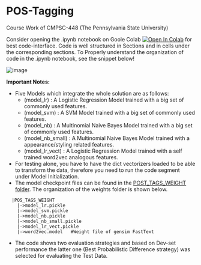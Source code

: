 # POS-Tagging
Course Work of CMPSC-448 (The Pennsylvania State University)

Consider opening the .ipynb notebook on Goole Colab  [![Open In Colab](https://colab.research.google.com/assets/colab-badge.svg)](https://colab.research.google.com/github/sabih411/POS-Tagging/blob/main/POS_TAGGING_CMPSC448_MLnewbie.ipynb) for best code-interface. Code is well structured in Sections and in cells under the corresponding sections. To Properly understand the organization of code in the .ipynb notebook, see the snippet below!

![image](https://github.com/sabih411/POS-Tagging/assets/47940851/c7bd5cf9-c830-43db-8a20-1d9eeed96ba9)

**Important Notes:** 
  * Five Models which integrate the whole solution are as follows:
      * (model_lr)        : A Logistic Regression Model trained with a big set of commonly used features.
      * (model_svm)       : A SVM Model trained with a big set of commonly used features.
      * (model_nb)        : A Multinomial Naive Bayes Model trained with a big set of commonly used features.
      * (model_nb_small)  : A Multinomial Naive Bayes Model trained with a appearance/styling related features.
      * (model_lr_vect)   : A Logistic Regression Model trained with a self trained word2vec analogous features.  
  * For testing alone, you have to have the dict vectorizers loaded to be able to transform the data, therefore you need to run the code segment under Model Initialization.
  * The model checkpoint files can be found in the [POST_TAGS_WEIGHT folder](https://drive.google.com/drive/folders/1a9RY7aDCHKERN2W486lcs5ojQdOhRwzu?usp=sharing). The organization of the weights folder is shown below. 
  ```
    |POS_TAGS_WEIGHT
      |->model_lr.pickle  
      |->model_svm.pickle
      |->model_nb.pickle
      |->model_nb_small.pickle
      |->model_lr_vect.pickle
      |->word2vec.model   #Weight file of gensim FastText
  ```
  * The code shows two evaluation strategies and based on Dev-set performance the  latter one (Best Probabilistic Difference strategy) was selected for evaluating the Test Data.
